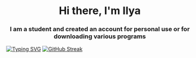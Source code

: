 ### 
<h1 align="center">Hi there, I'm Ilya </a> 
<h3 align="center">I am a student and created an account for personal use or for downloading various programs </h3>
<a href="https://git.io/typing-svg"><img src="https://readme-typing-svg.herokuapp.com?font=Fira+Code&pause=1500&width=800&lines=Please+verify+me+Kinda+Windy+today+Im+not+bot+💗+💗+💗" alt="Typing SVG" /></a>
                <a href="https://git.io/streak-stats">
                            <img src="https://streak-stats.demolab.com?user=December&theme=tokyonight&hide_border=true&border_radius=11&card_width=700" alt="GitHub Streak" />
                          </a>

